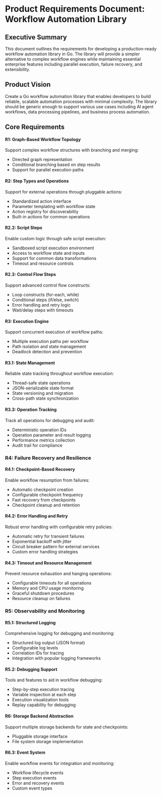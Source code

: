 # Product Requirements Document: Workflow Automation Library

## Executive Summary

This document outlines the requirements for developing a production-ready
workflow automation library in Go. The library will provide a simpler
alternative to complex workflow engines while maintaining essential enterprise
features including parallel execution, failure recovery, and extensibility.

## Product Vision

Create a Go workflow automation library that enables developers to build
reliable, scalable automation processes with minimal complexity. The library
should be generic enough to support various use cases including AI agent
workflows, data processing pipelines, and business process automation.

## Core Requirements

#### R1: Graph-Based Workflow Topology

Support complex workflow structures with branching and merging:

- Directed graph representation
- Conditional branching based on step results
- Support for parallel execution paths

#### R2: Step Types and Operations

Support for external operations through pluggable actions:

- Standardized action interface
- Parameter templating with workflow state
- Action registry for discoverability
- Built-in actions for common operations

#### R2.2: Script Steps

Enable custom logic through safe script execution:

- Sandboxed script execution environment
- Access to workflow state and inputs
- Support for common data transformations
- Timeout and resource controls

#### R2.3: Control Flow Steps

Support advanced control flow constructs:

- Loop constructs (for-each, while)
- Conditional steps (if/else, switch)
- Error handling and retry logic
- Wait/delay steps with timeouts

#### R3: Execution Engine

Support concurrent execution of workflow paths:

- Multiple execution paths per workflow
- Path isolation and state management
- Deadlock detection and prevention

#### R3.1: State Management

Reliable state tracking throughout workflow execution:

- Thread-safe state operations
- JSON-serializable state format
- State versioning and migration
- Cross-path state synchronization

#### R3.3: Operation Tracking

Track all operations for debugging and audit:

- Deterministic operation IDs
- Operation parameter and result logging
- Performance metrics collection
- Audit trail for compliance

### R4: Failure Recovery and Resilience

#### R4.1: Checkpoint-Based Recovery

Enable workflow resumption from failures:

- Automatic checkpoint creation
- Configurable checkpoint frequency
- Fast recovery from checkpoints
- Checkpoint cleanup and retention

#### R4.2: Error Handling and Retry

Robust error handling with configurable retry policies:

- Automatic retry for transient failures
- Exponential backoff with jitter
- Circuit breaker pattern for external services
- Custom error handling strategies

#### R4.3: Timeout and Resource Management

Prevent resource exhaustion and hanging operations:

- Configurable timeouts for all operations
- Memory and CPU usage monitoring
- Graceful shutdown procedures
- Resource cleanup on failures

### R5: Observability and Monitoring

#### R5.1: Structured Logging

Comprehensive logging for debugging and monitoring:

- Structured log output (JSON format)
- Configurable log levels
- Correlation IDs for tracing
- Integration with popular logging frameworks

#### R5.2: Debugging Support

Tools and features to aid in workflow debugging:

- Step-by-step execution tracing
- Variable inspection at each step
- Execution visualization tools
- Replay capability for debugging

#### R6: Storage Backend Abstraction

Support multiple storage backends for state and checkpoints:
- Pluggable storage interface
- File system storage implementation

#### R6.3: Event System

Enable workflow events for integration and monitoring:

- Workflow lifecycle events
- Step execution events
- Error and recovery events
- Custom event types
